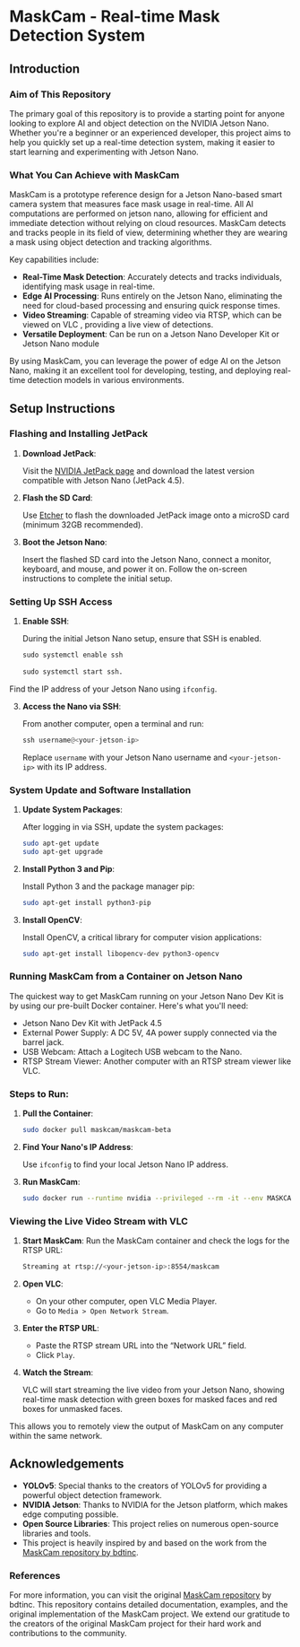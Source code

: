 
# MaskCam - Real-time Mask Detection System

## Introduction

### Aim of This Repository

The primary goal of this repository is to provide a starting point for anyone looking to explore AI and object detection on the NVIDIA Jetson Nano. Whether you're a beginner or an experienced developer, this project aims to help you quickly set up a real-time detection system, making it easier to start learning and experimenting with Jetson Nano.

### What You Can Achieve with MaskCam

MaskCam is a prototype reference design for a Jetson Nano-based smart camera system that measures face mask usage in real-time. All AI computations are performed on jetson nano, allowing for efficient and immediate detection without relying on cloud resources. MaskCam detects and tracks people in its field of view, determining whether they are wearing a mask using object detection and tracking algorithms.

Key capabilities include:

- **Real-Time Mask Detection**: Accurately detects and tracks individuals, identifying mask usage in real-time.
- **Edge AI Processing**: Runs entirely on the Jetson Nano, eliminating the need for cloud-based processing and ensuring quick response times.
- **Video Streaming**: Capable of streaming video via RTSP, which can be viewed on VLC , providing a live view of detections.
- **Versatile Deployment**: Can be run on a Jetson Nano Developer Kit or Jetson Nano module

By using MaskCam, you can leverage the power of edge AI on the Jetson Nano, making it an excellent tool for developing, testing, and deploying real-time detection models in various environments.

## Setup Instructions

### Flashing and Installing JetPack

1. **Download JetPack**:

   Visit the [NVIDIA JetPack page](https://developer.nvidia.com/embedded/jetpack) and download the latest version compatible with Jetson Nano (JetPack 4.5).

2. **Flash the SD Card**:

   Use [Etcher](https://www.balena.io/etcher/) to flash the downloaded JetPack image onto a microSD card (minimum 32GB recommended).

3. **Boot the Jetson Nano**:

   Insert the flashed SD card into the Jetson Nano, connect a monitor, keyboard, and mouse, and power it on.
   Follow the on-screen instructions to complete the initial setup.

### Setting Up SSH Access

1. **Enable SSH**:

   During the initial Jetson Nano setup, ensure that SSH is enabled.
   
   ```python
   sudo systemctl enable ssh
 
   sudo systemctl start ssh.

Find the IP address of your Jetson Nano using `ifconfig`.

3. **Access the Nano via SSH**:

   From another computer, open a terminal and run:
   ```python
   ssh username@<your-jetson-ip>
   ```
   Replace `username` with your Jetson Nano username and `<your-jetson-ip>` with its IP address.

### System Update and Software Installation

1. **Update System Packages**:

   After logging in via SSH, update the system packages:
   ```bash
   sudo apt-get update
   sudo apt-get upgrade
   ```

2. **Install Python 3 and Pip**:

   Install Python 3 and the package manager pip:
   ```bash
   sudo apt-get install python3-pip
   ```

3. **Install OpenCV**:

   Install OpenCV, a critical library for computer vision applications:
   ```bash
   sudo apt-get install libopencv-dev python3-opencv
   ```

### Running MaskCam from a Container on Jetson Nano

The quickest way to get MaskCam running on your Jetson Nano Dev Kit is by using our pre-built Docker container. Here's what you'll need:

- Jetson Nano Dev Kit with JetPack 4.5
- External Power Supply: A DC 5V, 4A power supply connected via the barrel jack.
- USB Webcam: Attach a Logitech USB webcam to the Nano.
- RTSP Stream Viewer: Another computer with an RTSP stream viewer like VLC.

### Steps to Run:

1. **Pull the Container**:

   ```bash
   sudo docker pull maskcam/maskcam-beta
   ```

2. **Find Your Nano's IP Address**:

   Use `ifconfig` to find your local Jetson Nano IP address.

3. **Run MaskCam**:

   ```bash
   sudo docker run --runtime nvidia --privileged --rm -it --env MASKCAM_DEVICE_ADDRESS=<your-jetson-ip> -p 1883:1883 -p 8080:8080 -p 8554:8554 maskcam/maskcam-beta
   ```

### Viewing the Live Video Stream with VLC

1. **Start MaskCam**: Run the MaskCam container and check the logs for the RTSP URL:

   ```bash
   Streaming at rtsp://<your-jetson-ip>:8554/maskcam
   ```

2. **Open VLC**:

   - On your other computer, open VLC Media Player.
   - Go to `Media > Open Network Stream`.

3. **Enter the RTSP URL**:

   - Paste the RTSP stream URL into the “Network URL” field.
   - Click `Play`.

4. **Watch the Stream**:

   VLC will start streaming the live video from your Jetson Nano, showing real-time mask detection with green boxes for masked faces and red boxes for unmasked faces.

This allows you to remotely view the output of MaskCam on any computer within the same network.

## Acknowledgements

- **YOLOv5**: Special thanks to the creators of YOLOv5 for providing a powerful object detection framework.
- **NVIDIA Jetson**: Thanks to NVIDIA for the Jetson platform, which makes edge computing possible.
- **Open Source Libraries**: This project relies on numerous open-source libraries and tools.
- This project is heavily inspired by and based on the work from the [MaskCam repository by bdtinc](https://github.com/bdtinc/maskcam/tree/main/maskcam).

 

### References

For more information, you can visit the original [MaskCam repository](https://github.com/bdtinc/maskcam/tree/main/maskcam) by bdtinc. This repository contains detailed documentation, examples, and the original implementation of the MaskCam project.
We extend our gratitude to the creators of the original MaskCam project for their hard work and contributions to the community.

